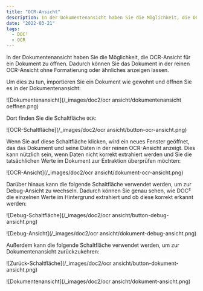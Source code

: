 ```yaml
---
title: "OCR-Ansicht"
description: In der Dokumentenansicht haben Sie die Möglichkeit, die OCR-Ansicht für ein Dokument zu öffnen. Dadurch können Sie das Dokument in der reinen OCR-Ansicht ohne Formatierung oder ähnliches anzeigen lassen.
date: "2022-03-21"
tags:
  - DOC²
  - OCR
---
```


In der Dokumentenansicht haben Sie die Möglichkeit, die OCR-Ansicht für ein Dokument zu öffnen. Dadurch können Sie das Dokument in der reinen OCR-Ansicht ohne Formatierung oder ähnliches anzeigen lassen.

Um dies zu tun, importieren Sie ein Dokument wie gewohnt und öffnen Sie es in der Dokumentenansicht:

![Dokumentenansicht](/_images/doc2/ocr ansicht/dokumentenansicht oeffnen.png)

Dort finden Sie die Schaltfläche `OCR`:

![OCR-Schaltfläche](/_images/doc2/ocr ansicht/button-ocr-ansicht.png)


Wenn Sie auf diese Schaltfläche klicken, wird ein neues Fenster geöffnet, das das Dokument und seine Daten in der reinen OCR-Ansicht anzeigt. Dies kann nützlich sein, wenn Daten nicht korrekt extrahiert werden und Sie die tatsächlichen Werte im Dokument zur Extraktion überprüfen möchten:

![OCR-Ansicht](/_images/doc2/ocr ansicht/dokument-ocr-ansicht.png)

Darüber hinaus kann die folgende Schaltfläche verwendet werden, um zur Debug-Ansicht zu wechseln. Dadurch können Sie genau sehen, wie DOC² die einzelnen Werte im Hintergrund extrahiert und ob diese korrekt erkannt werden:


![Debug-Schaltfläche](/_images/doc2/ocr ansicht/button-debug-ansicht.png)

![Debug-Ansicht](/_images/doc2/ocr ansicht/dokument-debug-ansicht.png)


Außerdem kann die folgende Schaltfläche verwendet werden, um zur Dokumentenansicht zurückzukehren:

![Zurück-Schaltfläche](/_images/doc2/ocr ansicht/button-dokument-ansicht.png)

![Dokumentenansicht](/_images/doc2/ocr ansicht/dokument-ansicht.png)